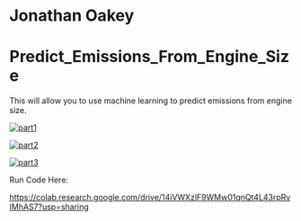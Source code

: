 # Jonathan Oakey
# Predict_Emissions_From_Engine_Size
This will allow you to use machine learning to predict emissions from engine size.



<a href="https://imgbb.com/"><img src="https://i.ibb.co/BcTXrFP/part1.png" alt="part1" border="0"></a>

<a href="https://imgbb.com/"><img src="https://i.ibb.co/rv3xMpw/part2.png" alt="part2" border="0"></a>

<a href="https://imgbb.com/"><img src="https://i.ibb.co/LkP5FDV/part3.png" alt="part3" border="0"></a>


Run Code Here:

https://colab.research.google.com/drive/14iVWXzlF9WMw01qnQt4L43rpRvIMhAS7?usp=sharing

